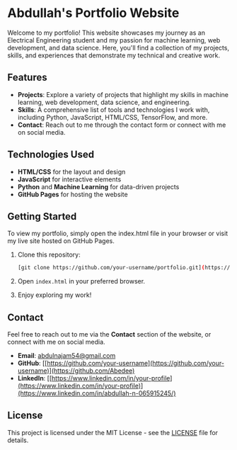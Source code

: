 # Abdullah's Portfolio Website

Welcome to my portfolio! This website showcases my journey as an Electrical Engineering student and my passion for machine learning, web development, and data science. Here, you'll find a collection of my projects, skills, and experiences that demonstrate my technical and creative work.

## Features

- **Projects**: Explore a variety of projects that highlight my skills in machine learning, web development, data science, and engineering.
- **Skills**: A comprehensive list of tools and technologies I work with, including Python, JavaScript, HTML/CSS, TensorFlow, and more.
- **Contact**: Reach out to me through the contact form or connect with me on social media.

## Technologies Used

- **HTML/CSS** for the layout and design
- **JavaScript** for interactive elements
- **Python** and **Machine Learning** for data-driven projects
- **GitHub Pages** for hosting the website

## Getting Started

To view my portfolio, simply open the index.html file in your browser or visit my live site hosted on GitHub Pages.

1. Clone this repository:
   ```bash
   [git clone https://github.com/your-username/portfolio.git](https://github.com/Abedee/Portfolio-Website.git)
   ```

2. Open `index.html` in your preferred browser.

3. Enjoy exploring my work!

## Contact

Feel free to reach out to me via the **Contact** section of the website, or connect with me on social media.

- **Email**: abdulnajam54@gmail.com
- **GitHub**: [[https://github.com/your-username](https://github.com/your-username)](https://github.com/Abedee)
- **LinkedIn**: [[https://www.linkedin.com/in/your-profile](https://www.linkedin.com/in/your-profile)](https://www.linkedin.com/in/abdullah-n-065915245/)

## License

This project is licensed under the MIT License - see the [LICENSE](LICENSE) file for details.
